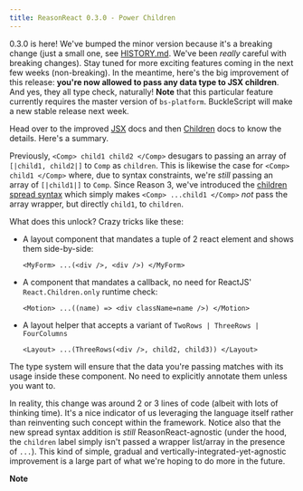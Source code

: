 ```yaml
---
title: ReasonReact 0.3.0 - Power Children
---
```


0.3.0 is here! We've bumped the minor version because it's a breaking change (just a small one, see [HISTORY.md](https://github.com/reasonml/reason-react/blob/master/HISTORY.md#030). We've been _really_ careful with breaking changes). Stay tuned for more exciting features coming in the next few weeks (non-breaking). In the meantime, here's the big improvement of this release: **you're now allowed to pass any data type to JSX children**. And yes, they all type check, naturally! **Note** that this particular feature currently requires the master version of `bs-platform`. BuckleScript will make a new stable release next week.

Head over to the improved [JSX](jsx.md#children) docs and then [Children](children.md) docs to know the details. Here's a summary.

Previously, `<Comp> child1 child2 </Comp>` desugars to passing an array of `[|child1, child2|]` to `Comp` as `children`. This is likewise the case for `<Comp> child1 </Comp>` where, due to syntax constraints, we're _still_ passing an array of `[|child1|]` to `Comp`. Since Reason 3, we've introduced the [children spread syntax](https://reasonml.github.io/guide/language/jsx#children-spread) which simply makes `<Comp> ...child1 </Comp>` _not_ pass the array wrapper, but directly `child1`, to `children`.

What does this unlock? Crazy tricks like these:

- A layout component that mandates a tuple of 2 react element and shows them side-by-side:

  ```reason
  <MyForm> ...(<div />, <div />) </MyForm>
  ```

- A component that mandates a callback, no need for ReactJS' `React.Children.only` runtime check:

  ```reason
  <Motion> ...((name) => <div className=name />) </Motion>
  ```

- A layout helper that accepts a variant of `TwoRows | ThreeRows | FourColumns`

  ```reason
  <Layout> ...(ThreeRows(<div />, child2, child3)) </Layout>
  ```

The type system will ensure that the data you're passing matches with its usage inside these component. No need to explicitly annotate them unless you want to.

In reality, this change was around 2 or 3 lines of code (albeit with lots of thinking time). It's a nice indicator of us leveraging the language itself rather than reinventing such concept within the framework. Notice also that the new spread syntax addition is _still_ ReasonReact-agnostic (under the hood, the `children` label simply isn't passed a wrapper list/array in the presence of `...`). This kind of simple, gradual and vertically-integrated-yet-agnostic improvement is a large part of what we're hoping to do more in the future.

**Note**

